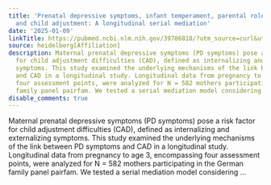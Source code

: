 ```yaml
---
title: 'Prenatal depressive symptoms, infant temperament, parental role satisfaction,
  and child adjustment: A longitudinal serial mediation'
date: '2025-01-09'
linkTitle: https://pubmed.ncbi.nlm.nih.gov/39786818/?utm_source=curl&utm_medium=rss&utm_campaign=pubmed-2&utm_content=1FakS-2QOkCT8HsMOQP1bCRQ4YzyumYOmxmF0moLsQ3dFB1E9V&fc=20220326224207&ff=20250109170938&v=2.18.0.post9+e462414
source: heidelberg[Affiliation]
description: Maternal prenatal depressive symptoms (PD symptoms) pose a risk factor
  for child adjustment difficulties (CAD), defined as internalizing and externalizing
  symptoms. This study examined the underlying mechanisms of the link between PD symptoms
  and CAD in a longitudinal study. Longitudinal data from pregnancy to age 3, encompassing
  four assessment points, were analyzed for N = 582 mothers participating in the German
  family panel pairfam. We tested a serial mediation model considering ...
disable_comments: true
---
```

Maternal prenatal depressive symptoms (PD symptoms) pose a risk factor for child adjustment difficulties (CAD), defined as internalizing and externalizing symptoms. This study examined the underlying mechanisms of the link between PD symptoms and CAD in a longitudinal study. Longitudinal data from pregnancy to age 3, encompassing four assessment points, were analyzed for N = 582 mothers participating in the German family panel pairfam. We tested a serial mediation model considering ...